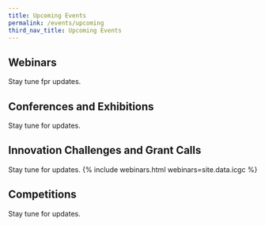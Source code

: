 ```yaml
---
title: Upcoming Events
permalink: /events/upcoming
third_nav_title: Upcoming Events
---
```

## Webinars 
Stay tune fpr updates.
  
## Conferences and Exhibitions
Stay tune for updates.

## Innovation Challenges and Grant Calls
Stay tune for updates.
{% include webinars.html webinars=site.data.icgc %}

## Competitions
Stay tune for updates.
